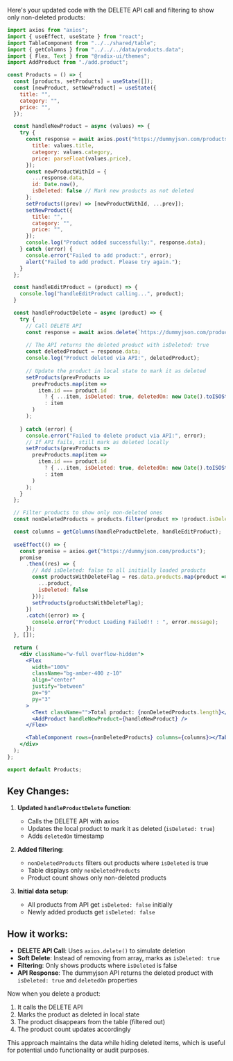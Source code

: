 Here's your updated code with the DELETE API call and filtering to show only non-deleted products:

```jsx
import axios from "axios";
import { useEffect, useState } from "react";
import TableComponent from "../../shared/table";
import { getColumns } from "../../../data/products.data";
import { Flex, Text } from "@radix-ui/themes";
import AddProduct from "./add.product";

const Products = () => {
  const [products, setProducts] = useState([]);
  const [newProduct, setNewProduct] = useState({
    title: "",
    category: "",
    price: "",
  });

  const handleNewProduct = async (values) => {
    try {
      const response = await axios.post("https://dummyjson.com/products/add", {
        title: values.title,
        category: values.category,
        price: parseFloat(values.price),
      });
      const newProductWithId = {
        ...response.data,
        id: Date.now(),
        isDeleted: false // Mark new products as not deleted
      };
      setProducts((prev) => [newProductWithId, ...prev]);
      setNewProduct({
        title: "",
        category: "",
        price: "",
      });
      console.log("Product added successfully:", response.data);
    } catch (error) {
      console.error("Failed to add product:", error);
      alert("Failed to add product. Please try again.");
    }
  };

  const handleEditProduct = (product) => {
    console.log("handleEditProduct calling...", product);
  }

  const handleProductDelete = async (product) => {
    try {
      // Call DELETE API
      const response = await axios.delete(`https://dummyjson.com/products/${product.id}`);
      
      // The API returns the deleted product with isDeleted: true
      const deletedProduct = response.data;
      console.log("Product deleted via API:", deletedProduct);
      
      // Update the product in local state to mark it as deleted
      setProducts(prevProducts =>
        prevProducts.map(item =>
          item.id === product.id 
            ? { ...item, isDeleted: true, deletedOn: new Date().toISOString() }
            : item
        )
      );
      
    } catch (error) {
      console.error("Failed to delete product via API:", error);
      // If API fails, still mark as deleted locally
      setProducts(prevProducts =>
        prevProducts.map(item =>
          item.id === product.id 
            ? { ...item, isDeleted: true, deletedOn: new Date().toISOString() }
            : item
        )
      );
    }
  };

  // Filter products to show only non-deleted ones
  const nonDeletedProducts = products.filter(product => !product.isDeleted);

  const columns = getColumns(handleProductDelete, handleEditProduct);
  
  useEffect(() => {
    const promise = axios.get("https://dummyjson.com/products");
    promise
      .then((res) => {
        // Add isDeleted: false to all initially loaded products
        const productsWithDeleteFlag = res.data.products.map(product => ({
          ...product,
          isDeleted: false
        }));
        setProducts(productsWithDeleteFlag);
      })
      .catch((error) => {
        console.error("Product Loading Failed!! : ", error.message);
      });
  }, []);

  return (
    <div className="w-full overflow-hidden">
      <Flex
        width="100%"
        className="bg-amber-400 z-10"
        align="center"
        justify="between"
        px="9"
        py="3"
      >
        <Text className="">Total product: {nonDeletedProducts.length}</Text>
        <AddProduct handleNewProduct={handleNewProduct} />
      </Flex>

      <TableComponent rows={nonDeletedProducts} columns={columns}></TableComponent>
    </div>
  );
};

export default Products;
```

## Key Changes:

1. **Updated `handleProductDelete` function**:
   - Calls the DELETE API with axios
   - Updates the local product to mark it as deleted (`isDeleted: true`)
   - Adds `deletedOn` timestamp

2. **Added filtering**:
   - `nonDeletedProducts` filters out products where `isDeleted` is true
   - Table displays only `nonDeletedProducts`
   - Product count shows only non-deleted products

3. **Initial data setup**:
   - All products from API get `isDeleted: false` initially
   - Newly added products get `isDeleted: false`

## How it works:

- **DELETE API Call**: Uses `axios.delete()` to simulate deletion
- **Soft Delete**: Instead of removing from array, marks as `isDeleted: true`
- **Filtering**: Only shows products where `isDeleted` is false
- **API Response**: The dummyjson API returns the deleted product with `isDeleted: true` and `deletedOn` properties

Now when you delete a product:
1. It calls the DELETE API
2. Marks the product as deleted in local state
3. The product disappears from the table (filtered out)
4. The product count updates accordingly

This approach maintains the data while hiding deleted items, which is useful for potential undo functionality or audit purposes.